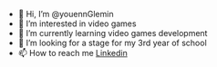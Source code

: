 - 👋 Hi, I’m @youennGlemin
- 👀 I’m interested in video games
- 🌱 I’m currently learning video games development
- 💞️ I’m looking for a stage for my 3rd year of school
- 📫 How to reach me [Linkedin](https://www.linkedin.com/in/youenn-glemin-88bbb4119/)

<!---
youennGlemin/youennGlemin is a ✨ special ✨ repository because its `README.md` (this file) appears on your GitHub profile.
You can click the Preview link to take a look at your changes.
--->
